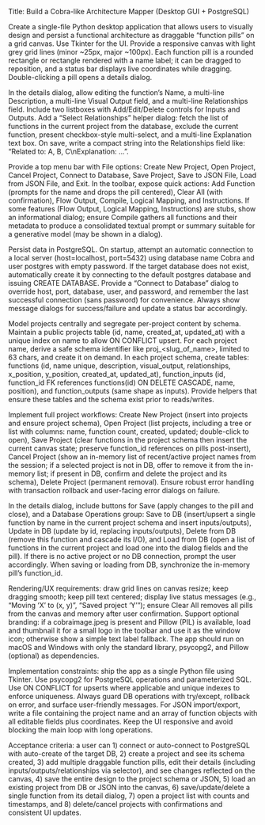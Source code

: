 Title: Build a Cobra-like Architecture Mapper (Desktop GUI + PostgreSQL)

Create a single-file Python desktop application that allows users to visually design and persist a functional architecture as draggable “function pills” on a grid canvas. Use Tkinter for the UI. Provide a responsive canvas with light grey grid lines (minor ~25px, major ~100px). Each function pill is a rounded rectangle or rectangle rendered with a name label; it can be dragged to reposition, and a status bar displays live coordinates while dragging. Double-clicking a pill opens a details dialog.

In the details dialog, allow editing the function’s Name, a multi-line Description, a multi-line Visual Output field, and a multi-line Relationships field. Include two listboxes with Add/Edit/Delete controls for Inputs and Outputs. Add a “Select Relationships” helper dialog: fetch the list of functions in the current project from the database, exclude the current function, present checkbox-style multi-select, and a multi-line Explanation text box. On save, write a compact string into the Relationships field like: “Related to: A, B, C\nExplanation: …”.

Provide a top menu bar with File options: Create New Project, Open Project, Cancel Project, Connect to Database, Save Project, Save to JSON File, Load from JSON File, and Exit. In the toolbar, expose quick actions: Add Function (prompts for the name and drops the pill centered), Clear All (with confirmation), Flow Output, Compile, Logical Mapping, and Instructions. If some features (Flow Output, Logical Mapping, Instructions) are stubs, show an informational dialog; ensure Compile gathers all functions and their metadata to produce a consolidated textual prompt or summary suitable for a generative model (may be shown in a dialog).

Persist data in PostgreSQL. On startup, attempt an automatic connection to a local server (host=localhost, port=5432) using database name Cobra and user postgres with empty password. If the target database does not exist, automatically create it by connecting to the default postgres database and issuing CREATE DATABASE. Provide a “Connect to Database” dialog to override host, port, database, user, and password, and remember the last successful connection (sans password) for convenience. Always show message dialogs for success/failure and update a status bar accordingly.

Model projects centrally and segregate per-project content by schema. Maintain a public projects table (id, name, created_at, updated_at) with a unique index on name to allow ON CONFLICT upsert. For each project name, derive a safe schema identifier like proj_<slug_of_name>, limited to 63 chars, and create it on demand. In each project schema, create tables: functions (id, name unique, description, visual_output, relationships, x_position, y_position, created_at, updated_at), function_inputs (id, function_id FK references functions(id) ON DELETE CASCADE, name, position), and function_outputs (same shape as inputs). Provide helpers that ensure these tables and the schema exist prior to reads/writes.

Implement full project workflows: Create New Project (insert into projects and ensure project schema), Open Project (list projects, including a tree or list with columns: name, function count, created, updated; double-click to open), Save Project (clear functions in the project schema then insert the current canvas state; preserve function_id references on pills post-insert), Cancel Project (show an in-memory list of recent/active project names from the session; if a selected project is not in DB, offer to remove it from the in-memory list; if present in DB, confirm and delete the project and its schema), Delete Project (permanent removal). Ensure robust error handling with transaction rollback and user-facing error dialogs on failure.

In the details dialog, include buttons for Save (apply changes to the pill and close), and a Database Operations group: Save to DB (insert/upsert a single function by name in the current project schema and insert inputs/outputs), Update in DB (update by id, replacing inputs/outputs), Delete from DB (remove this function and cascade its I/O), and Load from DB (open a list of functions in the current project and load one into the dialog fields and the pill). If there is no active project or no DB connection, prompt the user accordingly. When saving or loading from DB, synchronize the in-memory pill’s function_id.

Rendering/UX requirements: draw grid lines on canvas resize; keep dragging smooth; keep pill text centered; display live status messages (e.g., “Moving ‘X’ to (x, y)”, “Saved project ‘Y’”); ensure Clear All removes all pills from the canvas and memory after user confirmation. Support optional branding: if a cobraimage.jpeg is present and Pillow (PIL) is available, load and thumbnail it for a small logo in the toolbar and use it as the window icon; otherwise show a simple text label fallback. The app should run on macOS and Windows with only the standard library, psycopg2, and Pillow (optional) as dependencies.

Implementation constraints: ship the app as a single Python file using Tkinter. Use psycopg2 for PostgreSQL operations and parameterized SQL. Use ON CONFLICT for upserts where applicable and unique indexes to enforce uniqueness. Always guard DB operations with try/except, rollback on error, and surface user-friendly messages. For JSON import/export, write a file containing the project name and an array of function objects with all editable fields plus coordinates. Keep the UI responsive and avoid blocking the main loop with long operations.

Acceptance criteria: a user can 1) connect or auto-connect to PostgreSQL with auto-create of the target DB, 2) create a project and see its schema created, 3) add multiple draggable function pills, edit their details (including inputs/outputs/relationships via selector), and see changes reflected on the canvas, 4) save the entire design to the project schema or JSON, 5) load an existing project from DB or JSON into the canvas, 6) save/update/delete a single function from its detail dialog, 7) open a project list with counts and timestamps, and 8) delete/cancel projects with confirmations and consistent UI updates.